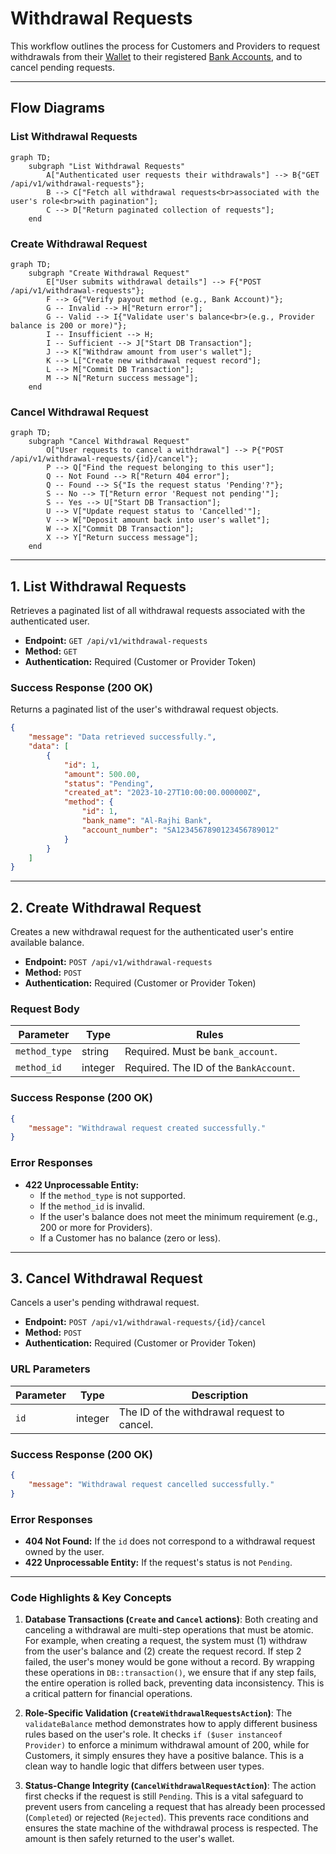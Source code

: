 # Withdrawal Requests

This workflow outlines the process for Customers and Providers to request withdrawals from their [Wallet](./wallets) to their registered [Bank Accounts](./bank-accounts), and to cancel pending requests.

---

## Flow Diagrams

### List Withdrawal Requests

```mermaid
graph TD;
    subgraph "List Withdrawal Requests"
        A["Authenticated user requests their withdrawals"] --> B{"GET /api/v1/withdrawal-requests"};
        B --> C["Fetch all withdrawal requests<br>associated with the user's role<br>with pagination"];
        C --> D["Return paginated collection of requests"];
    end
```

### Create Withdrawal Request

```mermaid
graph TD;
    subgraph "Create Withdrawal Request"
        E["User submits withdrawal details"] --> F{"POST /api/v1/withdrawal-requests"};
        F --> G{"Verify payout method (e.g., Bank Account)"};
        G -- Invalid --> H["Return error"];
        G -- Valid --> I{"Validate user's balance<br>(e.g., Provider balance is 200 or more)"};
        I -- Insufficient --> H;
        I -- Sufficient --> J["Start DB Transaction"];
        J --> K["Withdraw amount from user's wallet"];
        K --> L["Create new withdrawal request record"];
        L --> M["Commit DB Transaction"];
        M --> N["Return success message"];
    end
```

### Cancel Withdrawal Request

```mermaid
graph TD;
    subgraph "Cancel Withdrawal Request"
        O["User requests to cancel a withdrawal"] --> P{"POST /api/v1/withdrawal-requests/{id}/cancel"};
        P --> Q["Find the request belonging to this user"];
        Q -- Not Found --> R["Return 404 error"];
        Q -- Found --> S{"Is the request status 'Pending'?"};
        S -- No --> T["Return error 'Request not pending'"];
        S -- Yes --> U["Start DB Transaction"];
        U --> V["Update request status to 'Cancelled'"];
        V --> W["Deposit amount back into user's wallet"];
        W --> X["Commit DB Transaction"];
        X --> Y["Return success message"];
    end
```
---

## 1. List Withdrawal Requests

Retrieves a paginated list of all withdrawal requests associated with the authenticated user.

-   **Endpoint:** `GET /api/v1/withdrawal-requests`
-   **Method:** `GET`
-   **Authentication:** Required (Customer or Provider Token)

### Success Response (200 OK)
Returns a paginated list of the user's withdrawal request objects.

```json
{
    "message": "Data retrieved successfully.",
    "data": [
        {
            "id": 1,
            "amount": 500.00,
            "status": "Pending",
            "created_at": "2023-10-27T10:00:00.000000Z",
            "method": {
                "id": 1,
                "bank_name": "Al-Rajhi Bank",
                "account_number": "SA1234567890123456789012"
            }
        }
    ]
}
```

---

## 2. Create Withdrawal Request

Creates a new withdrawal request for the authenticated user's entire available balance.

-   **Endpoint:** `POST /api/v1/withdrawal-requests`
-   **Method:** `POST`
-   **Authentication:** Required (Customer or Provider Token)

### Request Body
| Parameter     | Type    | Rules                                    |
| ------------- | ------- | ---------------------------------------- |
| `method_type` | string  | Required. Must be `bank_account`.        |
| `method_id`   | integer | Required. The ID of the `BankAccount`.   |

### Success Response (200 OK)
```json
{
    "message": "Withdrawal request created successfully."
}
```

### Error Responses
-   **422 Unprocessable Entity:**
    -   If the `method_type` is not supported.
    -   If the `method_id` is invalid.
    -   If the user's balance does not meet the minimum requirement (e.g., 200 or more for Providers).
    -   If a Customer has no balance (zero or less).

---

## 3. Cancel Withdrawal Request

Cancels a user's pending withdrawal request.

-   **Endpoint:** `POST /api/v1/withdrawal-requests/{id}/cancel`
-   **Method:** `POST`
-   **Authentication:** Required (Customer or Provider Token)

### URL Parameters
| Parameter | Type    | Description                               |
| --------- | ------- | ----------------------------------------- |
| `id`      | integer | The ID of the withdrawal request to cancel. |

### Success Response (200 OK)
```json
{
    "message": "Withdrawal request cancelled successfully."
}
```

### Error Responses
-   **404 Not Found:** If the `id` does not correspond to a withdrawal request owned by the user.
-   **422 Unprocessable Entity:** If the request's status is not `Pending`.

---

### Code Highlights & Key Concepts

1.  **Database Transactions (`Create` and `Cancel` actions)**: Both creating and canceling a withdrawal are multi-step operations that must be atomic. For example, when creating a request, the system must (1) withdraw from the user's balance and (2) create the request record. If step 2 failed, the user's money would be gone without a record. By wrapping these operations in `DB::transaction()`, we ensure that if any step fails, the entire operation is rolled back, preventing data inconsistency. This is a critical pattern for financial operations.

2.  **Role-Specific Validation (`CreateWithdrawalRequestsAction`)**: The `validateBalance` method demonstrates how to apply different business rules based on the user's role. It checks `if ($user instanceof Provider)` to enforce a minimum withdrawal amount of 200, while for Customers, it simply ensures they have a positive balance. This is a clean way to handle logic that differs between user types.

3.  **Status-Change Integrity (`CancelWithdrawalRequestAction`)**: The action first checks if the request is still `Pending`. This is a vital safeguard to prevent users from canceling a request that has already been processed (`Completed`) or rejected (`Rejected`). This prevents race conditions and ensures the state machine of the withdrawal process is respected. The amount is then safely returned to the user's wallet.
